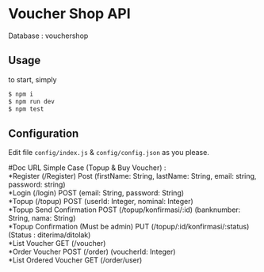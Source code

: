# Voucher Shop API
Database : vouchershop
## Usage

to start, simply

```sh
$ npm i
$ npm run dev
$ npm test
```

## Configuration

Edit file ```config/index.js``` & ```config/config.json``` as you please.

#Doc URL
Simple Case (Topup & Buy Voucher) : <br>
*Register (/Register) Post (firstName: String, lastName: String, email: string, password: string)<br>
*Login (/login) POST (email: String, password: String)<br>
*Topup (/topup) POST (userId: Integer, nominal: Integer)<br>
*Topup Send Confirmation POST (/topup/konfirmasi/:id) (banknumber: String, nama: String)<br>
*Topup Confirmation (Must be admin) PUT (/topup/:id/konfirmasi/:status) (Status : diterima/ditolak)<br>
*List Voucher GET (/voucher) <br>
*Order Voucher POST (/order) (voucherId: Integer)<br>
*List Ordered Voucher GET (/order/user)<br>